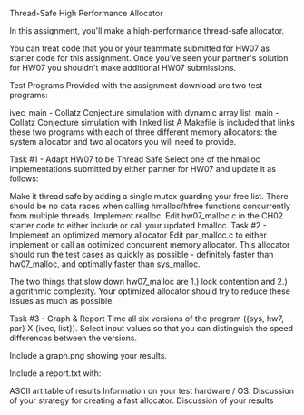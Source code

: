 Thread-Safe High Performance Allocator

In this assignment, you'll make a high-performance thread-safe allocator.

You can treat code that you or your teammate submitted for HW07 as starter code for this assignment. Once you've seen your partner's solution for HW07 you shouldn't make additional HW07 submissions.

Test Programs
Provided with the assignment download are two test programs:

ivec_main - Collatz Conjecture simulation with dynamic array
list_main - Collatz Conjecture simulation with linked list
A Makefile is included that links these two programs with each of three different memory allocators: the system allocator and two allocators you will need to provide.

Task #1 - Adapt HW07 to be Thread Safe
Select one of the hmalloc implementations submitted by either partner for HW07 and update it as follows:

Make it thread safe by adding a single mutex guarding your free list. There should be no data races when calling hmalloc/hfree functions concurrently from multiple threads.
Implement realloc.
Edit hw07_malloc.c in the CH02 starter code to either include or call your updated hmalloc.
Task #2 - Implement an optimized memory allocator
Edit par_malloc.c to either implement or call an optimized concurrent memory allocator. This allocator should run the test cases as quickly as possible - definitely faster than hw07_malloc, and optimally faster than sys_malloc.

The two things that slow down hw07_malloc are 1.) lock contention and 2.) algorithmic complexity. Your optimized allocator should try to reduce these issues as much as possible.

Task #3 - Graph & Report
Time all six versions of the program ({sys, hw7, par} X {ivec, list}). Select input values so that you can distinguish the speed differences between the versions.

Include a graph.png showing your results.

Include a report.txt with:

ASCII art table of results
Information on your test hardware / OS.
Discussion of your strategy for creating a fast allocator.
Discussion of your results
